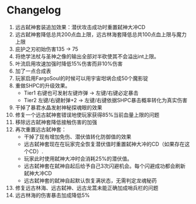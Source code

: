 # Changelog
1. 远古弑神套装追加效果：潜伏攻击成功时重置弑神大冲CD
2. 远古弑神套降低总共200点血上限，远古林海套降低总共100点血上限与魔力上限
3. 庇护之刃初始伤害135 -> 75
4. 将绝学法杖与圣神之像的输出全部对半砍使其不会溢出int上限。
5. 叶流启用攻速加强时降低15%伤害而非10%伤害
6. 加了一点合成表
7. 玩家启用FargoSoul的时候可以用宇宙坩埚合成50个魔影锭
8. 重做SHPC的升级效果。
    - Tier1 右键也可发射左键炸弹 -> 左键/右键必定暴击
    - Tier2 左键/右键射弹+2 -> 左键/右键依据SHPC暴击概率转化为真实伤害
9. 干掉了暴君水晶发射神秘探魂眼的效果
10. 修复一个远古弑神套错误地使玩家获得85%当前血量上限的问题
11. 移除远古弑神套降低接触伤害的加强
12. 再次重置远古弑神套：
    - 干掉了现有增加免伤、潜伏值转化防御值的效果
    - 远古弑神套现在在玩家完全恢复潜伏值时重置弑神大冲的CD（如果存在这个CD）.
    - 玩家此时使用弑神大冲时会消耗25%的潜伏值。
    - 远古弑神套在弑神自起后给予自己3次闪避机会。每个闪避成功都会刷新弑神大冲CD
    - 远古弑神套的弑神自起默认恢复满状态，无需判定龙魂秘药
13. 修复远古林海、远古弑神、远古龙蒿未能正确加成哨兵栏的问题
14. 远古林海的伤害暴击加成降低5%
